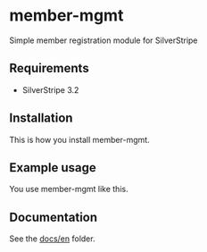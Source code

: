# member-mgmt

Simple member registration module for SilverStripe

## Requirements

- SilverStripe 3.2

## Installation

This is how you install member-mgmt.

## Example usage

You use member-mgmt like this.

## Documentation

See the [docs/en](docs/en/index.md) folder.
